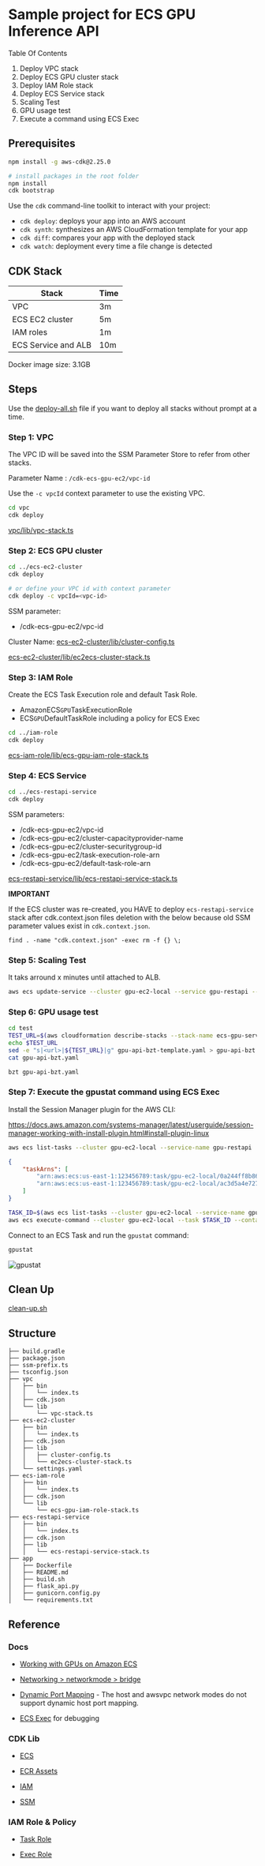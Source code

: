 # Sample project for ECS GPU Inference API

Table Of Contents

1. Deploy VPC stack
2. Deploy ECS GPU cluster stack
3. Deploy IAM Role stack
4. Deploy ECS Service stack
5. Scaling Test
6. GPU usage test
7. Execute a command using ECS Exec

## Prerequisites

```bash
npm install -g aws-cdk@2.25.0

# install packages in the root folder
npm install
cdk bootstrap
```

Use the `cdk` command-line toolkit to interact with your project:

* `cdk deploy`: deploys your app into an AWS account
* `cdk synth`: synthesizes an AWS CloudFormation template for your app
* `cdk diff`: compares your app with the deployed stack
* `cdk watch`: deployment every time a file change is detected

## CDK Stack

| Stack                         | Time    |
|-------------------------------|---------|
| VPC                           | 3m      |
| ECS EC2 cluster               | 5m      |
| IAM roles                     | 1m      |
| ECS Service and ALB           | 10m     |

Docker image size: 3.1GB

## Steps

Use the [deploy-all.sh](./deploy-all.sh) file if you want to deploy all stacks without prompt at a time.

### Step 1: VPC

The VPC ID will be saved into the SSM Parameter Store to refer from other stacks.

Parameter Name : `/cdk-ecs-gpu-ec2/vpc-id`

Use the `-c vpcId` context parameter to use the existing VPC.

```bash
cd vpc
cdk deploy
```

[vpc/lib/vpc-stack.ts](./vpc/lib/vpc-stack.ts)

### Step 2: ECS GPU cluster

```bash
cd ../ecs-ec2-cluster
cdk deploy 

# or define your VPC id with context parameter
cdk deploy -c vpcId=<vpc-id>
```

SSM parameter:

* /cdk-ecs-gpu-ec2/vpc-id

Cluster Name: [ecs-ec2-cluster/lib/cluster-config.ts](./ecs-ec2-cluster/lib/cluster-config.ts)

[ecs-ec2-cluster/lib/ec2ecs-cluster-stack.ts](./ecs-ec2-cluster/lib/ec2ecs-cluster-stack.ts)

### Step 3: IAM Role

Create the ECS Task Execution role and default Task Role.

* AmazonECS`GPU`TaskExecutionRole
* ECS`GPU`DefaultTaskRole including a policy for ECS Exec

```bash
cd ../iam-role
cdk deploy 
```

[ecs-iam-role/lib/ecs-gpu-iam-role-stack.ts](./ecs-iam-role/lib/ecs-gpu-iam-role-stack.ts)

### Step 4: ECS Service

```bash
cd ../ecs-restapi-service
cdk deploy 
```

SSM parameters:

* /cdk-ecs-gpu-ec2/vpc-id
* /cdk-ecs-gpu-ec2/cluster-capacityprovider-name
* /cdk-ecs-gpu-ec2/cluster-securitygroup-id
* /cdk-ecs-gpu-ec2/task-execution-role-arn
* /cdk-ecs-gpu-ec2/default-task-role-arn

[ecs-restapi-service/lib/ecs-restapi-service-stack.ts](./ecs-restapi-service/lib/ecs-restapi-service-stack.ts)

**IMPORTANT**

If the ECS cluster was re-created, you HAVE to deploy `ecs-restapi-service` stack after cdk.context.json files deletion with the below because old SSM parameter values exist in `cdk.context.json`.

`find . -name "cdk.context.json" -exec rm -f {} \;`

### Step 5: Scaling Test

It taks arround x minutes until attached to ALB.

```bash
aws ecs update-service --cluster gpu-ec2-local --service gpu-restapi --desired-count 3
```

### Step 6: GPU usage test

```bash
cd test
TEST_URL=$(aws cloudformation describe-stacks --stack-name ecs-gpu-service-restapi-local --query "Stacks[0].Outputs[?OutputKey=='TestURL'].OutputValue" --output text)
echo $TEST_URL
sed -e "s|<url>|${TEST_URL}|g" gpu-api-bzt-template.yaml > gpu-api-bzt.yaml
cat gpu-api-bzt.yaml
```

```bash
bzt gpu-api-bzt.yaml
```

### Step 7: Execute the gpustat command using ECS Exec

Install the Session Manager plugin for the AWS CLI:

https://docs.aws.amazon.com/systems-manager/latest/userguide/session-manager-working-with-install-plugin.html#install-plugin-linux

```bash
aws ecs list-tasks --cluster gpu-ec2-local --service-name gpu-restapi
```

```json
{
    "taskArns": [
        "arn:aws:ecs:us-east-1:123456789:task/gpu-ec2-local/0a244ff8b8654b3abaaed0880b2b78f1",
        "arn:aws:ecs:us-east-1:123456789:task/gpu-ec2-local/ac3d5a4e7273460a80aa18264e4a8f5e"
    ]
}
```

```bash
TASK_ID=$(aws ecs list-tasks --cluster gpu-ec2-local --service-name gpu-restapi | jq '.taskArns[0]' | cut -d '/' -f3 | cut -d '"' -f1)
aws ecs execute-command --cluster gpu-ec2-local --task $TASK_ID --container gpu-restapi-container  --interactive --command "/bin/sh"
```

Connect to an ECS Task and run the `gpustat` command:

```bash
gpustat
```

![gpustat](./screenshots/gpustat.png?raw=true)

## Clean Up

[clean-up.sh](./clean-up.sh)

## Structure

```text
├── build.gradle
├── package.json
├── ssm-prefix.ts
├── tsconfig.json
├── vpc
│   ├── bin
│   │   └── index.ts
│   ├── cdk.json
│   └── lib
│       └── vpc-stack.ts
├── ecs-ec2-cluster
│   ├── bin
│   │   └── index.ts
│   ├── cdk.json
│   ├── lib
│   │   ├── cluster-config.ts
│   │   └── ec2ecs-cluster-stack.ts
│   └── settings.yaml
├── ecs-iam-role
│   ├── bin
│   │   └── index.ts
│   ├── cdk.json
│   └── lib
│       └── ecs-gpu-iam-role-stack.ts
├── ecs-restapi-service
│   ├── bin
│   │   └── index.ts
│   ├── cdk.json
│   ├── lib
│   │   └── ecs-restapi-service-stack.ts
├── app
│   ├── Dockerfile
│   ├── README.md
│   ├── build.sh
│   ├── flask_api.py
│   ├── gunicorn.config.py
│   └── requirements.txt
```

## Reference

### Docs

* [Working with GPUs on Amazon ECS](https://docs.aws.amazon.com/AmazonECS/latest/developerguide/ecs-gpu.html)

* [Networking > networkmode > bridge](https://docs.aws.amazon.com/AmazonECS/latest/bestpracticesguide/networking-networkmode-bridge.html)

* [Dynamic Port Mapping](https://aws.amazon.com/premiumsupport/knowledge-center/dynamic-port-mapping-ecs) - The host and awsvpc network modes do not support dynamic host port mapping.

* [ECS Exec](https://docs.aws.amazon.com/AmazonECS/latest/developerguide/ecs-exec.html) for debugging

### CDK Lib

* [ECS](https://docs.aws.amazon.com/cdk/api/v2/docs/aws-cdk-lib.aws_ecs-readme.html)

* [ECR Assets](https://docs.aws.amazon.com/cdk/api/v2/docs/aws-cdk-lib.aws_ecr_assets-readme.html)

* [IAM](https://docs.aws.amazon.com/cdk/api/v2/docs/aws-cdk-lib.aws_iam-readme.html)

* [SSM](https://docs.aws.amazon.com/cdk/api/v2/docs/aws-cdk-lib.aws_ssm-readme.html)

### IAM Role & Policy

* [Task Role](https://docs.aws.amazon.com/AmazonECS/latest/developerguide/task-iam-roles.html)

* [Exec Role](https://docs.aws.amazon.com/AmazonECS/latest/developerguide/ecs-exec.html)